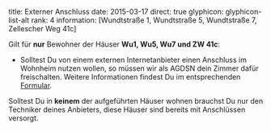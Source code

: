 title: Externer Anschluss
date: 2015-03-17
direct: true
glyphicon: glyphicon-list-alt
rank: 4
information: [Wundtstraße 1, Wundtstraße 5, Wundtstraße 7, Zellescher Weg 41c]

Gilt für __nur__ Bewohner der Häuser __Wu1, Wu5, Wu7 und ZW 41c__:

* Solltest Du von einem externen Internetanbieter einen Anschluss im Wohnheim nutzen wollen, so müssen wir als AGDSN dein Zimmer dafür freischalten.
Weitere Informationen findest Du im entsprechenden [Formular](/documents/externalprovider.pdf).

Solltest Du in __keinem__ der aufgeführten Häuser wohnen brauchst Du nur den Techniker deines Anbieters, diese Häuser sind bereits mit Anschlüssen versorgt.

<!-- TODO add information about other dormitories -->
